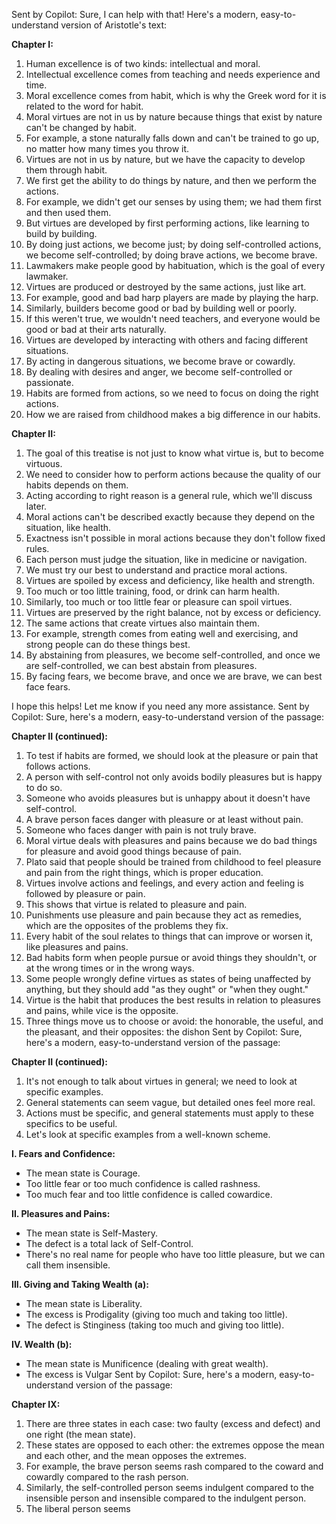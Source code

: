 Sent by Copilot: Sure, I can help with that! Here's a modern, easy-to-understand version of Aristotle's text:

**Chapter I:**

1. Human excellence is of two kinds: intellectual and moral.
2. Intellectual excellence comes from teaching and needs experience and time.
3. Moral excellence comes from habit, which is why the Greek word for it is related to the word for habit.
4. Moral virtues are not in us by nature because things that exist by nature can't be changed by habit.
5. For example, a stone naturally falls down and can't be trained to go up, no matter how many times you throw it.
6. Virtues are not in us by nature, but we have the capacity to develop them through habit.
7. We first get the ability to do things by nature, and then we perform the actions.
8. For example, we didn't get our senses by using them; we had them first and then used them.
9. But virtues are developed by first performing actions, like learning to build by building.
10. By doing just actions, we become just; by doing self-controlled actions, we become self-controlled; by doing brave actions, we become brave.
11. Lawmakers make people good by habituation, which is the goal of every lawmaker.
12. Virtues are produced or destroyed by the same actions, just like art.
13. For example, good and bad harp players are made by playing the harp.
14. Similarly, builders become good or bad by building well or poorly.
15. If this weren't true, we wouldn't need teachers, and everyone would be good or bad at their arts naturally.
16. Virtues are developed by interacting with others and facing different situations.
17. By acting in dangerous situations, we become brave or cowardly.
18. By dealing with desires and anger, we become self-controlled or passionate.
19. Habits are formed from actions, so we need to focus on doing the right actions.
20. How we are raised from childhood makes a big difference in our habits.

**Chapter II:**

1. The goal of this treatise is not just to know what virtue is, but to become virtuous.
2. We need to consider how to perform actions because the quality of our habits depends on them.
3. Acting according to right reason is a general rule, which we'll discuss later.
4. Moral actions can't be described exactly because they depend on the situation, like health.
5. Exactness isn't possible in moral actions because they don't follow fixed rules.
6. Each person must judge the situation, like in medicine or navigation.
7. We must try our best to understand and practice moral actions.
8. Virtues are spoiled by excess and deficiency, like health and strength.
9. Too much or too little training, food, or drink can harm health.
10. Similarly, too much or too little fear or pleasure can spoil virtues.
11. Virtues are preserved by the right balance, not by excess or deficiency.
12. The same actions that create virtues also maintain them.
13. For example, strength comes from eating well and exercising, and strong people can do these things best.
14. By abstaining from pleasures, we become self-controlled, and once we are self-controlled, we can best abstain from pleasures.
15. By facing fears, we become brave, and once we are brave, we can best face fears.

I hope this helps! Let me know if you need any more assistance.
Sent by Copilot: Sure, here's a modern, easy-to-understand version of the passage:

**Chapter II (continued):**

1. To test if habits are formed, we should look at the pleasure or pain that follows actions.
2. A person with self-control not only avoids bodily pleasures but is happy to do so.
3. Someone who avoids pleasures but is unhappy about it doesn't have self-control.
4. A brave person faces danger with pleasure or at least without pain.
5. Someone who faces danger with pain is not truly brave.
6. Moral virtue deals with pleasures and pains because we do bad things for pleasure and avoid good things because of pain.
7. Plato said that people should be trained from childhood to feel pleasure and pain from the right things, which is proper education.
8. Virtues involve actions and feelings, and every action and feeling is followed by pleasure or pain.
9. This shows that virtue is related to pleasure and pain.
10. Punishments use pleasure and pain because they act as remedies, which are the opposites of the problems they fix.
11. Every habit of the soul relates to things that can improve or worsen it, like pleasures and pains.
12. Bad habits form when people pursue or avoid things they shouldn't, or at the wrong times or in the wrong ways.
13. Some people wrongly define virtues as states of being unaffected by anything, but they should add "as they ought" or "when they ought."
14. Virtue is the habit that produces the best results in relation to pleasures and pains, while vice is the opposite.
15. Three things move us to choose or avoid: the honorable, the useful, and the pleasant, and their opposites: the dishon
Sent by Copilot: Sure, here's a modern, easy-to-understand version of the passage:

**Chapter II (continued):**

1. It's not enough to talk about virtues in general; we need to look at specific examples.
2. General statements can seem vague, but detailed ones feel more real.
3. Actions must be specific, and general statements must apply to these specifics to be useful.
4. Let's look at specific examples from a well-known scheme.

**I. Fears and Confidence:**
- The mean state is Courage.
- Too little fear or too much confidence is called rashness.
- Too much fear and too little confidence is called cowardice.

**II. Pleasures and Pains:**
- The mean state is Self-Mastery.
- The defect is a total lack of Self-Control.
- There's no real name for people who have too little pleasure, but we can call them insensible.

**III. Giving and Taking Wealth (a):**
- The mean state is Liberality.
- The excess is Prodigality (giving too much and taking too little).
- The defect is Stinginess (taking too much and giving too little).

**IV. Wealth (b):**
- The mean state is Munificence (dealing with great wealth).
- The excess is Vulgar
Sent by Copilot: Sure, here's a modern, easy-to-understand version of the passage:

**Chapter IX:**

1. There are three states in each case: two faulty (excess and defect) and one right (the mean state).
2. These states are opposed to each other: the extremes oppose the mean and each other, and the mean opposes the extremes.
3. For example, the brave person seems rash compared to the coward and cowardly compared to the rash person.
4. Similarly, the self-controlled person seems indulgent compared to the insensible person and insensible compared to the indulgent person.
5. The liberal person seems
